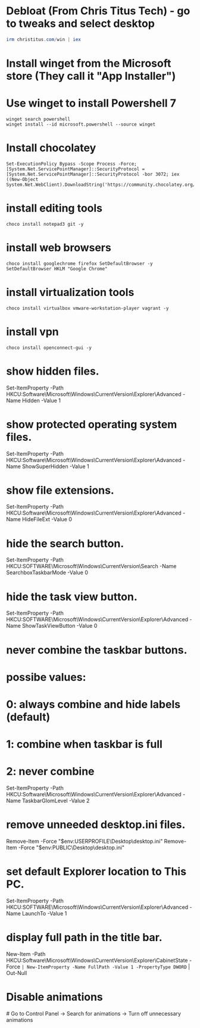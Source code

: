 # Debloat (From Chris Titus Tech) - go to tweaks and select desktop
``` powershell
irm christitus.com/win | iex
```

# Install winget from the Microsoft store (They call it "App Installer")

# Use winget to install Powershell 7
    winget search powershell
    winget install --id microsoft.powershell --source winget

# Install chocolatey
    Set-ExecutionPolicy Bypass -Scope Process -Force; [System.Net.ServicePointManager]::SecurityProtocol = [System.Net.ServicePointManager]::SecurityProtocol -bor 3072; iex ((New-Object System.Net.WebClient).DownloadString('https://community.chocolatey.org/install.ps1'))

# install editing tools
    choco install notepad3 git -y

# install web browsers
    choco install googlechrome firefox SetDefaultBrowser -y
    SetDefaultBrowser HKLM "Google Chrome"

# install virtualization tools
    choco install virtualbox vmware-workstation-player vagrant -y

# install vpn
    choco install openconnect-gui -y

# show hidden files.
Set-ItemProperty -Path HKCU:Software\Microsoft\Windows\CurrentVersion\Explorer\Advanced -Name Hidden -Value 1

# show protected operating system files.
Set-ItemProperty -Path HKCU:Software\Microsoft\Windows\CurrentVersion\Explorer\Advanced -Name ShowSuperHidden -Value 1

# show file extensions.
Set-ItemProperty -Path HKCU:Software\Microsoft\Windows\CurrentVersion\Explorer\Advanced -Name HideFileExt -Value 0

# hide the search button.
Set-ItemProperty -Path HKCU:SOFTWARE\Microsoft\Windows\CurrentVersion\Search -Name SearchboxTaskbarMode -Value 0

# hide the task view button.
Set-ItemProperty -Path HKCU:SOFTWARE\Microsoft\Windows\CurrentVersion\Explorer\Advanced -Name ShowTaskViewButton -Value 0

# never combine the taskbar buttons.
# possibe values:
#   0: always combine and hide labels (default)
#   1: combine when taskbar is full
#   2: never combine
Set-ItemProperty -Path HKCU:Software\Microsoft\Windows\CurrentVersion\Explorer\Advanced -Name TaskbarGlomLevel -Value 2

# remove unneeded desktop.ini files.
Remove-Item -Force "$env:USERPROFILE\Desktop\desktop.ini"
Remove-Item -Force "$env:PUBLIC\Desktop\desktop.ini"

# set default Explorer location to This PC.
Set-ItemProperty -Path HKCU:SOFTWARE\Microsoft\Windows\CurrentVersion\Explorer\Advanced -Name LaunchTo -Value 1

# display full path in the title bar.
New-Item -Path HKCU:Software\Microsoft\Windows\CurrentVersion\Explorer\CabinetState -Force `
    | New-ItemProperty -Name FullPath -Value 1 -PropertyType DWORD `
    | Out-Null

# Disable animations
\# Go to Control Panel -> Search for animations -> Turn off unnecessary animations
